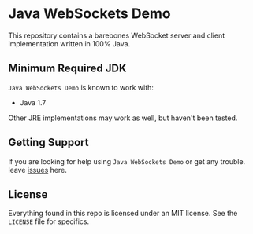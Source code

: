 Java WebSockets Demo
===============

This repository contains a barebones WebSocket server and client implementation
written in 100% Java.

Minimum Required JDK
--------------------

`Java WebSockets Demo` is known to work with:

 * Java 1.7

Other JRE implementations may work as well, but haven't been tested.

Getting Support
---------------

If you are looking for help using `Java WebSockets Demo` or get any trouble.
leave [issues](https://github.com/YingDu/JavaWebSocketDemo/issues) here.

License
-------

Everything found in this repo is licensed under an MIT license. See
the `LICENSE` file for specifics.